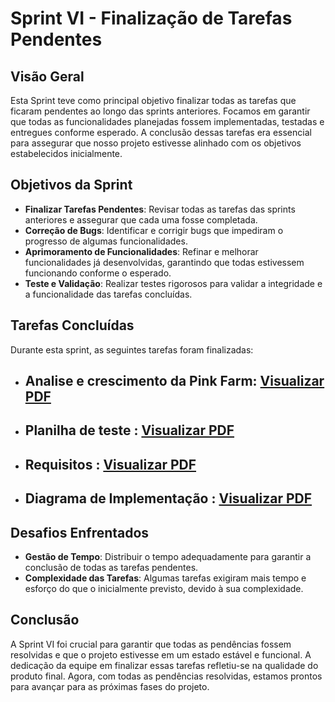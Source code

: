 # Sprint VI - Finalização de Tarefas Pendentes

## Visão Geral

Esta Sprint teve como principal objetivo finalizar todas as tarefas que ficaram pendentes ao longo das sprints anteriores. Focamos em garantir que todas as funcionalidades planejadas fossem implementadas, testadas e entregues conforme esperado. A conclusão dessas tarefas era essencial para assegurar que nosso projeto estivesse alinhado com os objetivos estabelecidos inicialmente.

## Objetivos da Sprint

- **Finalizar Tarefas Pendentes**: Revisar todas as tarefas das sprints anteriores e assegurar que cada uma fosse completada.
- **Correção de Bugs**: Identificar e corrigir bugs que impediram o progresso de algumas funcionalidades.
- **Aprimoramento de Funcionalidades**: Refinar e melhorar funcionalidades já desenvolvidas, garantindo que todas estivessem funcionando conforme o esperado.
- **Teste e Validação**: Realizar testes rigorosos para validar a integridade e a funcionalidade das tarefas concluídas.

## Tarefas Concluídas

Durante esta sprint, as seguintes tarefas foram finalizadas:

- ## Analise e crescimento da Pink Farm: [Visualizar PDF](https://github.com/GuLuiz/Fazenda-Urbana/blob/main/Docs/Sprints/Sprint%20VI/AnaliseCrescimentoMercadoPinkFarm.pdf)
- ## Planilha de teste : [Visualizar PDF](https://github.com/GuLuiz/Fazenda-Urbana/blob/main/Docs/Sprints/Sprint%20VI/PLANILHA%20DE%20TESTES%20-%20Planilha1.pdf)
- ## Requisitos : [Visualizar PDF](https://github.com/GuLuiz/Fazenda-Urbana/blob/main/Docs/Sprints/Sprint%20VI/Requisitos.docx)
- ## Diagrama de Implementação : [Visualizar PDF](https://github.com/GuLuiz/Fazenda-Urbana/blob/main/Docs/Sprints/Sprint%20V/Task/diagrama%20de%20implementa%C3%A7%C3%A3o%20dege.pdf)

## Desafios Enfrentados

- **Gestão de Tempo**: Distribuir o tempo adequadamente para garantir a conclusão de todas as tarefas pendentes.
- **Complexidade das Tarefas**: Algumas tarefas exigiram mais tempo e esforço do que o inicialmente previsto, devido à sua complexidade.

## Conclusão

A Sprint VI foi crucial para garantir que todas as pendências fossem resolvidas e que o projeto estivesse em um estado estável e funcional. A dedicação da equipe em finalizar essas tarefas refletiu-se na qualidade do produto final. Agora, com todas as pendências resolvidas, estamos prontos para avançar para as próximas fases do projeto.
